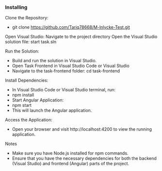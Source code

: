 ### Installing
Clone the Repository:
* git clone https://github.com/Tariq78668/M-lnlycke-Test.git

Open Visual Studio:
Navigate to the project directory
Open the Visual Studio solution file:
start task.sln

Run the Solution:
* Build and run the solution in Visual Studio.
* Open Task Frontend in Visual Studio Code or Visual Studio
* Navigate to the task-frontend folder: cd task-frontend
  
Install Dependencies:
* In Visual Studio Code or Visual Studio terminal, run:
* npm install
* Start Angular Application:
* npm start
* This will launch the Angular application.

Access the Application:

* Open your browser and visit http://localhost:4200 to view the running application.

Notes
* Make sure you have Node.js installed for npm commands.
* Ensure that you have the necessary dependencies for both the backend (Visual Studio) and frontend (Angular) parts of the project.
